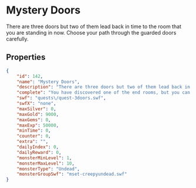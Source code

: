 # Mystery Doors

There are three doors but two of them lead back in time to the room that you are standing in now. Choose your path through the guarded doors carefully.

## Properties

```json
{
    "id": 142,
    "name": "Mystery Doors",
    "description": "There are three doors but two of them lead back in time to the room that you are standing in now. Choose your path through the guarded doors carefully.",
    "complete": "You have discovered one of the end rooms, but you can't help but wonder what might be in the other end rooms...",
    "swf": "quests\/quest-3doors.swf",
    "swfX": "none",
    "maxSilver": 0,
    "maxGold": 9000,
    "maxGems": 0,
    "maxExp": 50000,
    "minTime": 0,
    "counter": 0,
    "extra": "",
    "dailyIndex": 0,
    "dailyReward": 0,
    "monsterMinLevel": 1,
    "monsterMaxLevel": 10,
    "monsterType": "Undead",
    "monsterGroupSwf": "mset-creepyundead.swf"
}
```

